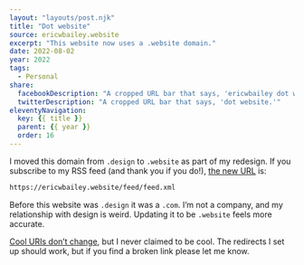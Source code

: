 ```yaml
---
layout: "layouts/post.njk"
title: "Dot website"
source: ericwbailey.website
excerpt: "This website now uses a .website domain."
date: 2022-08-02
year: 2022
tags:
  - Personal
share:
  facebookDescription: "A cropped URL bar that says, 'ericwbailey dot website.'"
  twitterDescription: "A cropped URL bar that says, 'dot website.'"
eleventyNavigation:
  key: {{ title }}
  parent: {{ year }}
  order: 16
---
```


I moved this domain from `.design` to `.website` as part of my redesign. If you subscribe to my RSS feed (and thank you if you do!), [the new URL](https://ericwbailey.website/feed/feed.xml) is:

```html
https://ericwbailey.website/feed/feed.xml
```

Before this website was `.design` it was a `.com`. I’m not a company, and my relationship with design is weird. Updating it to be `.website` feels more accurate.

[Cool URIs don’t change](https://www.w3.org/Provider/Style/URI), but I never claimed to be cool. The redirects I set up should work, but if you find a broken link please let me know.
